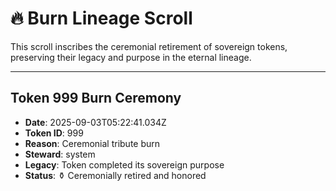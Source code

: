 # 🔥 Burn Lineage Scroll

This scroll inscribes the ceremonial retirement of sovereign tokens, preserving their legacy and purpose in the eternal lineage.

---

## Token 999 Burn Ceremony
- **Date**: 2025-09-03T05:22:41.034Z
- **Token ID**: 999
- **Reason**: Ceremonial tribute burn
- **Steward**: system
- **Legacy**: Token completed its sovereign purpose
- **Status**: ⚱️ Ceremonially retired and honored

